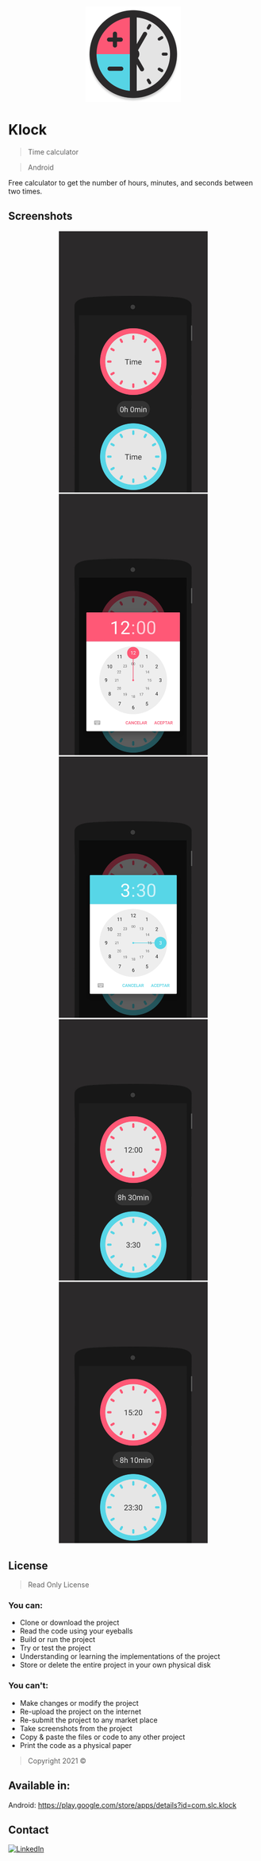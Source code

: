 <p align="center">
  <img src="app/src/main/res/mipmap-xxxhdpi/ic_launcher.png" align="center" />
</p>

# Klock

> Time calculator

> Android

Free calculator to get the number of hours, minutes, and seconds between two times.

## Screenshots

<p align="center">
  <img src="screenshots/Screenshot1.jpg" width="300px">
  <img src="screenshots/Screenshot2.jpg" width="300px">
  <img src="screenshots/Screenshot3.jpg" width="300px">
  <img src="screenshots/Screenshot4.jpg" width="300px">
  <img src="screenshots/Screenshot5.jpg" width="300px">
</p>

## License

> Read Only License

### You can:
- Clone or download the project
- Read the code using your eyeballs
- Build or run the project
- Try or test the project
- Understanding or learning the implementations of the project
- Store or delete the entire project in your own physical disk

### You can't:
- Make changes or modify the project
- Re-upload the project on the internet
- Re-submit the project to any market place
- Take screenshots from the project
- Copy & paste the files or code to any other project
- Print the code as a physical paper

> Copyright 2021 ©

## Available in:
Android: https://play.google.com/store/apps/details?id=com.slc.klock

## Contact
[![LinkedIn][linkedin-shield]][linkedin-url]


<!-- MARKDOWN LINKS & IMAGES -->
[license-shield]: https://img.shields.io/github/license/othneildrew/Best-README-Template.svg?style=flat-square
[license-url]: https://github.com/othneildrew/Best-README-Template/blob/master/LICENSE.txt
[linkedin-shield]: https://img.shields.io/badge/-LinkedIn-black.svg?style=flat-square&logo=linkedin&colorB=555
[linkedin-url]: https://www.linkedin.com/in/sergio-lopez-ceballos/

